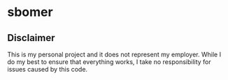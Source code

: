 # sbomer 



## Disclaimer

This is my personal project and it does not represent my employer. While I do my best to ensure that everything works, I take no responsibility for issues caused by this code.
